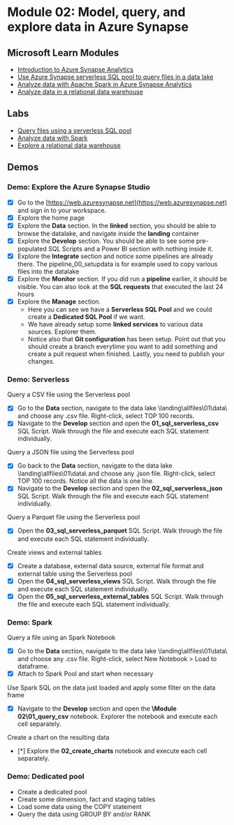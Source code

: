 # Module 02: Model, query, and explore data in Azure Synapse

## Microsoft Learn Modules

- [Introduction to Azure Synapse Analytics](https://docs.microsoft.com/learn/modules/introduction-azure-synapse-analytics/)
- [Use Azure Synapse serverless SQL pool to query files in a data lake](https://docs.microsoft.com/learn/modules/query-data-lake-using-azure-synapse-serverless-sql-pools/)
- [Analyze data with Apache Spark in Azure Synapse Analytics](https://docs.microsoft.com/learn/modules/understand-big-data-engineering-with-apache-spark-azure-synapse-analytics/)
- [Analyze data in a relational data warehouse](https://docs.microsoft.com/learn/modules/design-multidimensional-schema-to-optimize-analytical-workloads/)

## Labs

- [Query files using a serverless SQL pool](https://aka.ms/mslearn-synapse-sql)
- [Analyze data with Spark](https://aka.ms/mslearn-synapse-spark)
- [Explore a relational data warehouse](https://aka.ms/mslearn-synapse-dw)

## Demos

### Demo: Explore the Azure Synapse Studio

- [x] Go to the [https://web.azuresynapse.net](https://web.azuresynapse.net) and sign in to your workspace.
- [x] Explore the home page
- [x] Explore the **Data** section. In the **linked** section, you should be able to browse the datalake, and navigate inside the **landing** container
- [x] Explore the **Develop** section. You should be able to see some pre-populated SQL Scripts and a Power BI section with nothing inside it.
- [x] Explore the **Integrate** section and notice some pipelines are already there. The pipeline_00_setupdata is for example used to copy various files into the datalake
- [x] Explore the **Monitor** section. If you did run a **pipeline** earlier, it should be visible. You can also look at the **SQL requests** that executed the last 24 hours
- [x] Explore the **Manage** section.
  - Here you can see we have a **Serverless SQL Pool** and we could create a **Dedicated SQL Pool** if we want.
  - We have already setup some **linked services** to various data sources. Explorer them.
  - Notice also that **Git configuration** has been setup. Point out that you should create a branch everytime you want to add something and create a pull request when finished. Lastly, you need to publish your changes.

### Demo: Serverless

Query a CSV file using the Serverless pool

- [x] Go to the **Data** section, navigate to the data lake \landing\allfiles\01\data\ and choose any .csv file. Right-click, select TOP 100 records.
- [x] Navigate to the **Develop** section and open the **01_sql_serverless_csv** SQL Script. Walk through the file and execute each SQL statement individually.

Query a JSON file using the Serverless pool

- [x] Go back to the **Data** section, navigate to the data lake \landing\allfiles\01\data\ and choose any .json file. Right-click, select TOP 100 records. Notice all the data is one line.
- [x] Navigate to the **Develop** section and open the **02_sql_serverless_json** SQL Script. Walk through the file and execute each SQL statement individually.

Query a Parquet file using the Serverless pool

- [x] Open the **03_sql_serverless_parquet** SQL Script. Walk through the file and execute each SQL statement individually.

Create views and external tables

- [x] Create a database, external data source, external file format and external table using the Serverless pool
- [x] Open the **04_sql_serverless_views** SQL Script. Walk through the file and execute each SQL statement individually.
- [x] Open the **05_sql_serverless_external_tables** SQL Script. Walk through the file and execute each SQL statement individually.

### Demo: Spark

Query a file using an Spark Notebook

- [x] Go to the **Data** section, navigate to the data lake \landing\allfiles\01\data\ and choose any .csv file. Right-click, select New Notebook > Load to dataframe.
- [x] Attach to Spark Pool and start when necessary

Use Spark SQL on the data just loaded and apply some filter on the data frame

- [x] Navigate to the **Develop** section and open the **\Module 02\01_query_csv** notebook. Explorer the notebook and execute each cell separately. 

Create a chart on the resulting data

- [*] Explore the **02_create_charts** notebook and execute each cell separately.

### Demo: Dedicated pool

- Create a dedicated pool
- Create some dimension, fact and staging tables
- Load some data using the COPY statement
- Query the data using GROUP BY and/or RANK
